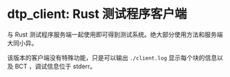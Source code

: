 # dtp_client: Rust 测试程序客户端

与 Rust 测试程序服务端一起使用即可得到测试系统。绝大部分使用方法和服务端大同小异。

该版本的客户端没有特殊功能，只是可以输出 `./client.log` 显示每个块的信息以及 BCT ，调试信息位于 stderr。

